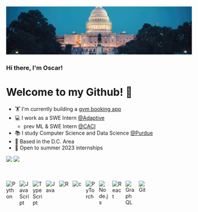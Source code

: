 ![Split Select](hill.jpg)
### Hi there, I'm Oscar!
# Welcome to my Github! 👋
- 🏋️ I'm currently building a [gym booking app](https://github.com/osu28/gym_reservation)
- 💻 I work as a SWE Intern [@Adaptive](https://www.adaptivebiotech.com/)
  - prev ML & SWE Intern [@CACI](https://www.caci.com/)
- 📚 I study Computer Science and Data Science [@Purdue](https://www.purdue.edu/)
- 📍 Based in the D.C. Area
- 👀 Open to summer 2023 internships

[![](https://img.shields.io/badge/-linkedin-0073B1?style=flat-square)](http://linkedin.com/in/oscarsu28)
[![](https://img.shields.io/badge/-email-B22222?style=flat-square)](mailto:oscarsu0428@gmail.com)


<br></br>
<img align="left" alt="Python" width="26px" src="https://cdn.jsdelivr.net/gh/devicons/devicon/icons/python/python-original.svg" style="padding-right:10px;" />
<img align="left" alt="JavaScript" width="26px" src="https://cdn.jsdelivr.net/gh/devicons/devicon/icons/javascript/javascript-original.svg" style="padding-right:10px;" />
<img align="left" alt="TypeScript" width="26px" src="https://cdn.jsdelivr.net/gh/devicons/devicon/icons/typescript/typescript-original.svg" style="padding-right:10px;" />
<img align="left" alt="Java" width="26px" src="https://cdn.jsdelivr.net/gh/devicons/devicon/icons/java/java-original.svg" style="padding-right:10px;" />
<img align="left" alt="R" width="26px" src="https://cdn.jsdelivr.net/gh/devicons/devicon/icons/r/r-original.svg" style="padding-right:10px;" />
<img align="left" alt="c" width="26px" src="https://cdn.jsdelivr.net/gh/devicons/devicon/icons/c/c-original.svg" style="padding-right:10px;" />
<img align="left" alt="PyTorch" width="26px" src="https://cdn.jsdelivr.net/gh/devicons/devicon/icons/pytorch/pytorch-original.svg" style="padding-right:10px;" />
<img align="left" alt="Node.js" width="26px" src="https://cdn.jsdelivr.net/gh/devicons/devicon/icons/nodejs/nodejs-original.svg" style="padding-right:10px;" />
<img align="left" alt="React" width="26px" src="https://cdn.jsdelivr.net/gh/devicons/devicon/icons/react/react-original.svg" style="padding-right:10px;" />
<img align="left" alt="GraphQL" width="26px" src="https://cdn.jsdelivr.net/gh/devicons/devicon/icons/graphql/graphql-plain.svg" style="padding-right:10px;" />
<img align="left" alt="Git" width="26px" src="https://cdn.jsdelivr.net/gh/devicons/devicon/icons/git/git-original.svg" style="padding-right:10px;" />



<!--
[![Oscar's GitHub stats](https://github-readme-stats.vercel.app/api?username=osu28&theme=react&show_icons=true&count_private=true)](https://github.com/anuraghazra/github-readme-stats)
-->

<!--
**osu28/osu28** is a ✨ _special_ ✨ repository because its `README.md` (this file) appears on your GitHub profile.

Here are some ideas to get you started:

- 🔭 I’m currently working on ...
- 🌱 I’m currently learning ...
- 👯 I’m looking to collaborate on ...
- 🤔 I’m looking for help with ...
- 💬 Ask me about ...
- 📫 How to reach me: ...
- 😄 Pronouns: ...
- ⚡ Fun fact: ...
-->
